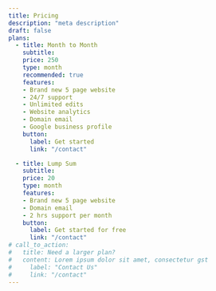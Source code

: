 ```yaml
---
title: Pricing
description: "meta description"
draft: false
plans:
  - title: Month to Month
    subtitle: 
    price: 250
    type: month
    recommended: true
    features:
    - Brand new 5 page website
    - 24/7 support
    - Unlimited edits
    - Website analytics
    - Domain email
    - Google business profile
    button:
      label: Get started
      link: "/contact"

  - title: Lump Sum
    subtitle: 
    price: 20
    type: month
    features:
    - Brand new 5 page website
    - Domain email
    - 2 hrs support per month
    button:
      label: Get started for free
      link: "/contact"
# call_to_action:
#   title: Need a larger plan?
#   content: Lorem ipsum dolor sit amet, consectetur gst
#     label: "Contact Us"
#     link: "/contact"
---
```

